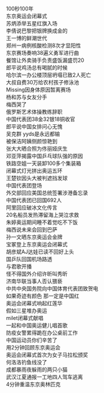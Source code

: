 100秒100年  
东京奥运会闭幕式  
苏炳添举五星红旗入场  
李倩说巴黎把银牌换成金的  
王一博的鲜潮世代  
郑州一病例核酸检测8次才显阳性  
东京赛场奏响38遍义勇军进行曲  
餐馆让外卖骑手负责盛饭漏盛罚20  
郎平说鸡汤总有喝腻的时候  
哈尔滨一办公楼顶层坍塌已致2人死亡  
大叔自费30万给农村孩子修泳池  
Missing因身体原因暂离赛场  
杨和苏与女友分手  
梅西哭了  
俄罗斯艺术体操教练辞职  
中国代表团38金32银18铜收官  
郎平说中国女排问心无愧  
吴克群 yyds是永远都输  
被保洁阿姨侧颜惊艳到  
张大大晒合照为佟丽娅庆生  
邓亚萍揭露中国乒乓球队强的原因  
铁路空姐一天装卸100多个集装箱  
闭幕式灯光拼出奥运五环  
王楚钦因头大被判遮挡发球  
中国代表团登场  
外交部回应美国总统签署涉港备忘录  
中国代表团已回国692人  
阿里回应破冰文化传言  
20名船员发热滞留海上哭泣求救  
朱婷奥运期间睡不着觉吃不下饭  
梅西说未来会回到巴萨  
孙一文晒东京奥运会金牌  
宝冢登上东京奥运会闭幕式  
胡彦斌AJ达娃已读不回好上头  
国乒队回国机场路透  
与君歌开播  
怪不得国外介绍许昕叫秀昕  
济南华联当事人否认猥亵  
中共中央国务院向中国体育代表团致贺电  
如果奇迹有颜色 那一定是中国红  
奥运会闭幕式响起红莲华  
假如三星堆办奥运  
milet闭幕式献唱  
一起和中国奥运健儿唱首歌  
防疫女警累得跪在办公桌前工作  
中国运动员你们辛苦了  
用2分钟回顾东京奥运会  
奥运会闭幕式首次为女子马拉松颁奖  
何洛洛钓鱼线没了  
成都暴雨夜躲雨的两只小猫  
武汉江夏通报一工地四人驾车逃离  
4分钟重温东京奥林匹克  
